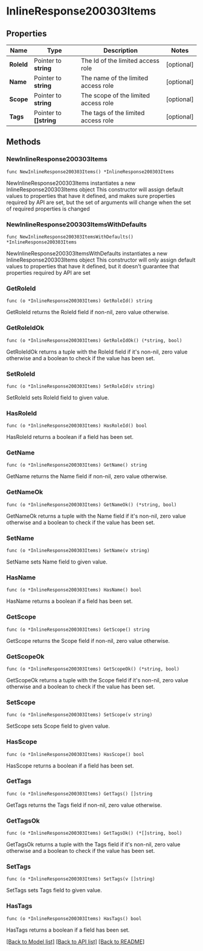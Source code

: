 # InlineResponse200303Items

## Properties

Name | Type | Description | Notes
------------ | ------------- | ------------- | -------------
**RoleId** | Pointer to **string** | The Id of the limited access role | [optional] 
**Name** | Pointer to **string** | The name of the limited access role | [optional] 
**Scope** | Pointer to **string** | The scope of the limited access role | [optional] 
**Tags** | Pointer to **[]string** | The tags of the limited access role | [optional] 

## Methods

### NewInlineResponse200303Items

`func NewInlineResponse200303Items() *InlineResponse200303Items`

NewInlineResponse200303Items instantiates a new InlineResponse200303Items object
This constructor will assign default values to properties that have it defined,
and makes sure properties required by API are set, but the set of arguments
will change when the set of required properties is changed

### NewInlineResponse200303ItemsWithDefaults

`func NewInlineResponse200303ItemsWithDefaults() *InlineResponse200303Items`

NewInlineResponse200303ItemsWithDefaults instantiates a new InlineResponse200303Items object
This constructor will only assign default values to properties that have it defined,
but it doesn't guarantee that properties required by API are set

### GetRoleId

`func (o *InlineResponse200303Items) GetRoleId() string`

GetRoleId returns the RoleId field if non-nil, zero value otherwise.

### GetRoleIdOk

`func (o *InlineResponse200303Items) GetRoleIdOk() (*string, bool)`

GetRoleIdOk returns a tuple with the RoleId field if it's non-nil, zero value otherwise
and a boolean to check if the value has been set.

### SetRoleId

`func (o *InlineResponse200303Items) SetRoleId(v string)`

SetRoleId sets RoleId field to given value.

### HasRoleId

`func (o *InlineResponse200303Items) HasRoleId() bool`

HasRoleId returns a boolean if a field has been set.

### GetName

`func (o *InlineResponse200303Items) GetName() string`

GetName returns the Name field if non-nil, zero value otherwise.

### GetNameOk

`func (o *InlineResponse200303Items) GetNameOk() (*string, bool)`

GetNameOk returns a tuple with the Name field if it's non-nil, zero value otherwise
and a boolean to check if the value has been set.

### SetName

`func (o *InlineResponse200303Items) SetName(v string)`

SetName sets Name field to given value.

### HasName

`func (o *InlineResponse200303Items) HasName() bool`

HasName returns a boolean if a field has been set.

### GetScope

`func (o *InlineResponse200303Items) GetScope() string`

GetScope returns the Scope field if non-nil, zero value otherwise.

### GetScopeOk

`func (o *InlineResponse200303Items) GetScopeOk() (*string, bool)`

GetScopeOk returns a tuple with the Scope field if it's non-nil, zero value otherwise
and a boolean to check if the value has been set.

### SetScope

`func (o *InlineResponse200303Items) SetScope(v string)`

SetScope sets Scope field to given value.

### HasScope

`func (o *InlineResponse200303Items) HasScope() bool`

HasScope returns a boolean if a field has been set.

### GetTags

`func (o *InlineResponse200303Items) GetTags() []string`

GetTags returns the Tags field if non-nil, zero value otherwise.

### GetTagsOk

`func (o *InlineResponse200303Items) GetTagsOk() (*[]string, bool)`

GetTagsOk returns a tuple with the Tags field if it's non-nil, zero value otherwise
and a boolean to check if the value has been set.

### SetTags

`func (o *InlineResponse200303Items) SetTags(v []string)`

SetTags sets Tags field to given value.

### HasTags

`func (o *InlineResponse200303Items) HasTags() bool`

HasTags returns a boolean if a field has been set.


[[Back to Model list]](../README.md#documentation-for-models) [[Back to API list]](../README.md#documentation-for-api-endpoints) [[Back to README]](../README.md)


